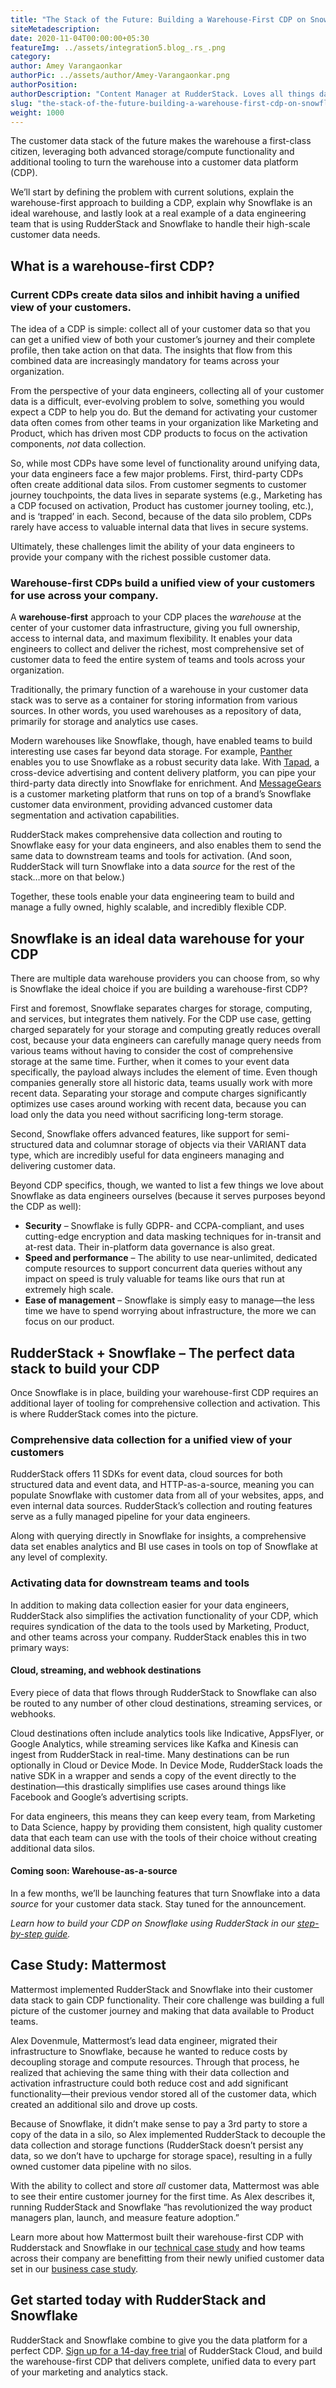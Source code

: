 ```yaml
---
title: "The Stack of the Future: Building a Warehouse-First CDP on Snowflake Using RudderStack"
siteMetadescription:
date: 2020-11-04T00:00:00+05:30
featureImg: ../assets/integration5.blog_.rs_.png
category: 
author: Amey Varangaonkar
authorPic: ../assets/author/Amey-Varangaonkar.png
authorPosition: 
authorDescription: "Content Manager at RudderStack. Loves all things data. Manchester United, music, and sci-fi fan, among other things."
slug: "the-stack-of-the-future-building-a-warehouse-first-cdp-on-snowflake-using-rudderstack"
weight: 1000
---
```

The customer data stack of the future makes the warehouse a first-class citizen, leveraging both advanced storage/compute functionality and additional tooling to turn the warehouse into a customer data platform (CDP). 

We’ll start by defining the problem with current solutions, explain the warehouse-first approach to building a CDP, explain why Snowflake is an ideal warehouse, and lastly look at a real example of a data engineering team that is using RudderStack and Snowflake to handle their high-scale customer data needs. 

**What is a warehouse-first CDP?** 
-----------------------------------

### Current CDPs create data silos and inhibit having a unified view of your customers.

The idea of a CDP is simple: collect all of your customer data so that you can get a unified view of both your customer’s journey and their complete profile, then take action on that data. The insights that flow from this combined data are increasingly mandatory for teams across your organization. 

From the perspective of your data engineers, collecting all of your customer data is a difficult, ever-evolving problem to solve, something you would expect a CDP to help you do. But the demand for activating your customer data often comes from other teams in your organization like Marketing and Product, which has driven most CDP products to focus on the activation components, _not_ data collection. 

So, while most CDPs have some level of functionality around unifying data, your data engineers face a few major problems. First, third-party CDPs often create additional data silos. From customer segments to customer journey touchpoints, the data lives in separate systems (e.g., Marketing has a CDP focused on activation, Product has customer journey tooling, etc.), and is ‘trapped’ in each. Second, because of the data silo problem, CDPs rarely have access to valuable internal data that lives in secure systems. 

Ultimately, these challenges limit the ability of your data engineers to provide your company with the richest possible customer data. 

### Warehouse-first CDPs build a unified view of your customers for use across your company.

A **warehouse-first** approach to your CDP places the _warehouse_ at the center of your customer data infrastructure, giving you full ownership, access to internal data, and maximum flexibility. It enables your data engineers to collect and deliver the richest, most comprehensive set of customer data to feed the entire system of teams and tools across your organization. 

Traditionally, the primary function of a warehouse in your customer data stack was to serve as a container for storing information from various sources. In other words, you used warehouses as a repository of data, primarily for storage and analytics use cases. 

Modern warehouses like Snowflake, though, have enabled teams to build interesting use cases far beyond data storage. For example, [Panther](https://runpanther.io/) enables you to use Snowflake as a robust security data lake. With [Tapad](https://www.tapad.com/), a cross-device advertising and content delivery platform, you can pipe your third-party data directly into Snowflake for enrichment. And [MessageGears](https://messagegears.com/products/integrations/snowflake/) is a customer marketing platform that runs on top of a brand’s Snowflake customer data environment, providing advanced customer data segmentation and activation capabilities.

RudderStack makes comprehensive data collection and routing to Snowflake easy for your data engineers, and also enables them to send the same data to downstream teams and tools for activation. (And soon, RudderStack will turn Snowflake into a data _source_ for the rest of the stack…more on that below.) 

Together, these tools enable your data engineering team to build and manage a fully owned, highly scalable, and incredibly flexible CDP. 

**Snowflake is an ideal data warehouse for your CDP**
-----------------------------------------------------

There are multiple data warehouse providers you can choose from, so why is Snowflake the ideal choice if you are building a warehouse-first CDP? 

First and foremost, Snowflake separates charges for storage, computing, and services, but integrates them natively. For the CDP use case, getting charged separately for your storage and computing greatly reduces overall cost, because your data engineers can carefully manage query needs from various teams without having to consider the cost of comprehensive storage at the same time. Further, when it comes to your event data specifically, the payload always includes the element of time. Even though companies generally store all historic data, teams usually work with more recent data. Separating your storage and compute charges significantly optimizes use cases around working with recent data, because you can load only the data you need without sacrificing long-term storage. 

Second, Snowflake offers advanced features, like support for semi-structured data and columnar storage of objects via their VARIANT data type, which are incredibly useful for data engineers managing and delivering customer data. 

Beyond CDP specifics, though, we wanted to list a few things we love about Snowflake as data engineers ourselves (because it serves purposes beyond the CDP as well): 

*   **Security** – Snowflake is fully GDPR- and CCPA-compliant, and uses cutting-edge encryption and data masking techniques for in-transit and at-rest data. Their in-platform data governance is also great. 
*   **Speed and performance** – The ability to use near-unlimited, dedicated compute resources to support concurrent data queries without any impact on speed is truly valuable for teams like ours that run at extremely high scale. 
*   **Ease of management** – Snowflake is simply easy to manage—the less time we have to spend worrying about infrastructure, the more we can focus on our product. 

**RudderStack + Snowflake – The perfect data stack to build your CDP**
----------------------------------------------------------------------

Once Snowflake is in place, building your warehouse-first CDP requires an additional layer of tooling for comprehensive collection and activation. This is where RudderStack comes into the picture. 

### Comprehensive data collection for a unified view of your customers

RudderStack offers 11 SDKs for event data, cloud sources for both structured data and event data, and HTTP-as-a-source, meaning you can populate Snowflake with customer data from all of your websites, apps, and even internal data sources. RudderStack’s collection and routing features serve as a fully managed pipeline for your data engineers. 

Along with querying directly in Snowflake for insights, a comprehensive data set enables analytics and BI use cases in tools on top of Snowflake at any level of complexity. 

### Activating data for downstream teams and tools 

In addition to making data collection easier for your data engineers, RudderStack also simplifies the activation functionality of your CDP, which requires syndication of the data to the tools used by Marketing, Product, and other teams across your company. RudderStack enables this in two primary ways: 

#### **Cloud, streaming, and webhook destinations**

Every piece of data that flows through RudderStack to Snowflake can also be routed to any number of other cloud destinations, streaming services, or webhooks. 

Cloud destinations often include analytics tools like Indicative, AppsFlyer, or Google Analytics, while streaming services like Kafka and Kinesis can ingest from RudderStack in real-time. Many destinations can be run optionally in Cloud or Device Mode. In Device Mode, RudderStack loads the native SDK in a wrapper and sends a copy of the event directly to the destination—this drastically simplifies use cases around things like Facebook and Google’s advertising scripts. 

For data engineers, this means they can keep every team, from Marketing to Data Science, happy by providing them consistent, high quality customer data that each team can use with the tools of their choice without creating additional data silos. 

#### **Coming soon: Warehouse-as-a-source**

In a few months, we’ll be launching features that turn Snowflake into a data _source_ for your customer data stack. Stay tuned for the announcement. 

_Learn how to build your CDP on Snowflake using RudderStack in our [step-by-step guide](https://rudderstack.com/blog/step-by-step-guide-how-to-set-up-a-warehouse-first-cdp-on-snowflake-using-rudderstack/)._

**Case Study: Mattermost**
--------------------------

Mattermost implemented RudderStack and Snowflake into their customer data stack to gain CDP functionality. Their core challenge was building a full picture of the customer journey and making that data available to Product teams. 

Alex Dovenmule, Mattermost’s lead data engineer, migrated their infrastructure to Snowflake, because he wanted to reduce costs by decoupling storage and compute resources. Through that process, he realized that achieving the same thing with their data collection and activation infrastructure could both reduce cost and add significant functionality—their previous vendor stored all of the customer data, which created an additional silo and drove up costs. 

Because of Snowflake, it didn’t make sense to pay a 3rd party to store a copy of the data in a silo, so Alex implemented RudderStack to decouple the data collection and storage functions (RudderStack doesn’t persist any data, so we don’t have to upcharge for storage space), resulting in a fully owned customer data pipeline with no silos. 

With the ability to collect and store _all_ customer data, Mattermost was able to see their entire customer journey for the first time. As Alex describes it, running RudderStack and Snowflake “has revolutionized the way product managers plan, launch, and measure feature adoption.” 

Learn more about how Mattermost built their warehouse-first CDP with Rudderstack and Snowflake in our [technical case study](https://rudderstack.com/blog/mattermosts-data-stack-explained-how-they-leverage-unlimited-data-for-customer-analytics/) and how teams across their company are benefitting from their newly unified customer data set in our [business case study](https://resources.rudderstack.com/case-studies/mattermost-roi).

**Get started today with RudderStack and Snowflake**
----------------------------------------------------

RudderStack and Snowflake combine to give you the data platform for a perfect CDP. [Sign up for a 14-day free trial](https://app.rudderstack.com/signup?type=freetrial) of RudderStack Cloud, and build the warehouse-first CDP that delivers complete, unified data to every part of your marketing and analytics stack.
